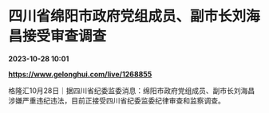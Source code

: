 # 四川省绵阳市政府党组成员、副市长刘海昌接受审查调查

**2023-10-28 10:01**

**https://www.gelonghui.com/live/1268855**

格隆汇10月28日｜据四川省纪委监委消息：绵阳市政府党组成员、副市长刘海昌涉嫌严重违纪违法，目前正接受四川省纪委监委纪律审查和监察调查。